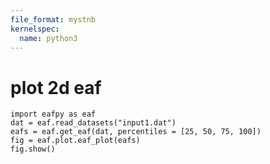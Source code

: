```yaml
---
file_format: mystnb
kernelspec:
  name: python3
---
```

# plot 2d eaf

```{code-cell}
import eafpy as eaf
dat = eaf.read_datasets("input1.dat")
eafs = eaf.get_eaf(dat, percentiles = [25, 50, 75, 100])
fig = eaf.plot.eaf_plot(eafs)
fig.show()
```

